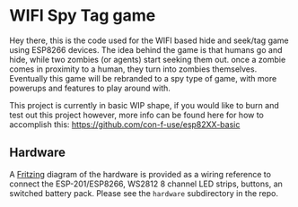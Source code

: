 # WIFI Spy Tag game

Hey there, this is the code used for the WIFI based hide and seek/tag game using ESP8266 devices.
The idea behind the game is that humans go and hide, while two zombies (or agents) start seeking them out.
once a zombie comes in proximity to a human, they turn into zombies themselves. Eventually this game will
be rebranded to a spy type of game, with more powerups and features to play around with.

This project is currently in basic WIP shape, if you would like to burn and test out this project however,
more info can be found here for how to accomplish this: https://github.com/con-f-use/esp82XX-basic

## Hardware

A [Fritzing](http://fritzing.org) diagram of the hardware is provided as a wiring reference to connect the ESP-201/ESP8266, WS2812 8 channel LED strips, buttons, an switched battery pack. Please see the `hardware` subdirectory in the repo.
